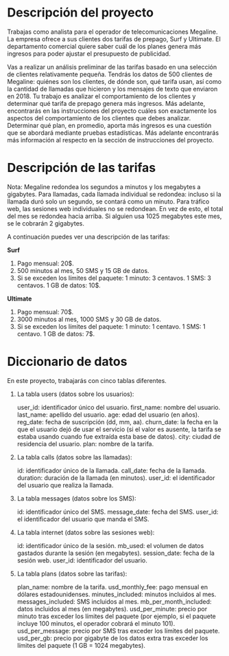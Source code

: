# Descripción del proyecto

Trabajas como analista para el operador de telecomunicaciones Megaline. La empresa ofrece a sus clientes dos tarifas de prepago, Surf y Ultimate. El departamento comercial quiere saber cuál de los planes genera más ingresos para poder ajustar el presupuesto de publicidad.

Vas a realizar un análisis preliminar de las tarifas basado en una selección de clientes relativamente pequeña. Tendrás los datos de 500 clientes de Megaline: quiénes son los clientes, de dónde son, qué tarifa usan, así como la cantidad de llamadas que hicieron y los mensajes de texto que enviaron en 2018. Tu trabajo es analizar el comportamiento de los clientes y determinar qué tarifa de prepago genera más ingresos. Más adelante, encontrarás en las instrucciones del proyecto cuáles son exactamente los aspectos del comportamiento de los clientes que debes analizar. Determinar qué plan, en promedio, aporta más ingresos es una cuestión que se abordará mediante pruebas estadísticas. Más adelante encontrarás más información al respecto en la sección de instrucciones del proyecto.

# Descripción de las tarifas

Nota: Megaline redondea los segundos a minutos y los megabytes a gigabytes. Para llamadas, cada llamada individual se redondea: incluso si la llamada duró solo un segundo, se contará como un minuto. Para tráfico web, las sesiones web individuales no se redondean. En vez de esto, el total del mes se redondea hacia arriba. Si alguien usa 1025 megabytes este mes, se le cobrarán 2 gigabytes.

A continuación puedes ver una descripción de las tarifas:

**Surf**

1. Pago mensual: 20$.
2. 500 minutos al mes, 50 SMS y 15 GB de datos.
3. Si se exceden los límites del paquete:
    1 minuto: 3 centavos.
    1 SMS: 3 centavos.
    1 GB de datos: 10$.

**Ultimate**

1. Pago mensual: 70$.
2. 3000 minutos al mes, 1000 SMS y 30 GB de datos.
3. Si se exceden los límites del paquete:
    1 minuto: 1 centavo.
    1 SMS: 1 centavo.
    1 GB de datos: 7$.

# Diccionario de datos

En este proyecto, trabajarás con cinco tablas diferentes.

1. La tabla users (datos sobre los usuarios):
 
    user_id: identificador único del usuario.
    first_name: nombre del usuario.
    last_name: apellido del usuario.
    age: edad del usuario (en años).
    reg_date: fecha de suscripción (dd, mm, aa).
    churn_date: la fecha en la que el usuario dejó de usar el servicio (si el valor es ausente, la tarifa se estaba usando cuando fue extraída esta base de datos).
    city: ciudad de residencia del usuario.
    plan: nombre de la tarifa.

2. La tabla calls (datos sobre las llamadas):
 
    id: identificador único de la llamada.
    call_date: fecha de la llamada.
    duration: duración de la llamada (en minutos).
    user_id: el identificador del usuario que realiza la llamada.

3. La tabla messages (datos sobre los SMS):
 
    id: identificador único del SMS.
    message_date: fecha del SMS.
    user_id: el identificador del usuario que manda el SMS.

4. La tabla internet (datos sobre las sesiones web):
 
    id: identificador único de la sesión.
    mb_used: el volumen de datos gastados durante la sesión (en megabytes).
    session_date: fecha de la sesión web.
    user_id: identificador del usuario.

5. La tabla plans (datos sobre las tarifas):
 
    plan_name: nombre de la tarifa.
    usd_monthly_fee: pago mensual en dólares estadounidenses.
    minutes_included: minutos incluidos al mes.
    messages_included: SMS incluidos al mes.
    mb_per_month_included: datos incluidos al mes (en megabytes).
    usd_per_minute: precio por minuto tras exceder los límites del paquete (por ejemplo, si el paquete incluye 100 minutos, el operador cobrará el minuto 101).
    usd_per_message: precio por SMS tras exceder los límites del paquete.
    usd_per_gb: precio por gigabyte de los datos extra tras exceder los límites del paquete (1 GB = 1024 megabytes).